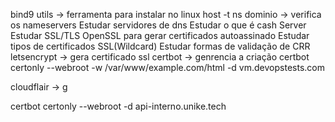 bind9 utils -> ferramenta para instalar no linux
host -t ns dominio -> verifica os nameservers
Estudar servidores de dns
Estudar o que é cash Server
Estudar SSL/TLS 
OpenSSL para gerar certificados autoassinado
Estudar tipos de certificados SSL(Wildcard)
Estudar formas de validação de CRR
letsencrypt -> gera certificado ssl
certbot -> genrencia a criação
certbot certonly --webroot -w /var/www/example.com/html -d vm.devopstests.com

cloudflair -> g

certbot certonly --webroot  -d 
api-interno.unike.tech

